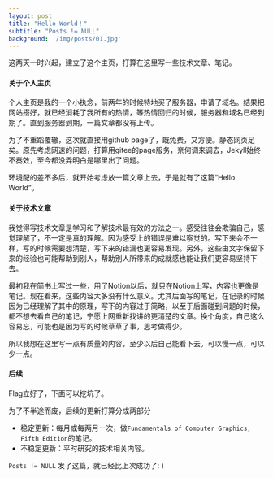```yaml
---
layout: post
title: "Hello World！"
subtitle: "Posts != NULL"
background: '/img/posts/01.jpg'
---
```


这两天一时兴起，建立了这个主页，打算在这里写一些技术文章、笔记。

#### 关于个人主页

个人主页是我的一个小执念，前两年的时候特地买了服务器，申请了域名。结果把网站搭好，就已经消耗了我所有的热情，等热情回归的时候，服务器和域名已经到期了。直到服务器到期，一篇文章都没有上传。

为了不重蹈覆辙，这次就直接用github page了，既免费，又方便。静态网页足矣。原先考虑网速的问题，打算用gitee的page服务，奈何调来调去，Jekyll始终不奏效，至今都没弄明白是哪里出了问题。

环境配的差不多后，就开始考虑放一篇文章上去，于是就有了这篇“Hello World”。

#### 关于技术文章

我觉得写技术文章是学习和了解技术最有效的方法之一。感受往往会欺骗自己，感觉理解了，不一定是真的理解。因为感受上的错误是难以察觉的。写下来会不一样，写的时候需要想清楚，写下来的错漏也更容易发现。另外，这些由文字保留下来的经验也可能帮助到别人，帮助别人所带来的成就感也能让我们更容易坚持下去。

最初我在简书上写过一些，用了Notion以后，就只在Notion上写，内容也更像是笔记。现在看来，这些内容大多没有什么意义。尤其后面写的笔记，在记录的时候因为已经理解了其中的原理，写下的内容过于简略，以至于后面碰到问题的时候，都不想去看自己的笔记，宁愿上网重新找讲的更清楚的文章。换个角度，自己这么容易忘，可能也是因为写的时候草草了事，思考做得少。

所以我想在这里写一点有质量的内容，至少以后自己能看下去。可以慢一点，可以少一点。

#### 后续
Flag立好了，下面可以挖坑了。

为了不半途而废，后续的更新打算分成两部分
- 稳定更新：每月或每两月一次，做`Fundamentals of Computer Graphics, Fifth Edition`的笔记。
- 不稳定更新：平时研究的技术相关内容。

`Posts != NULL` 发了这篇，就已经比上次成功了: )